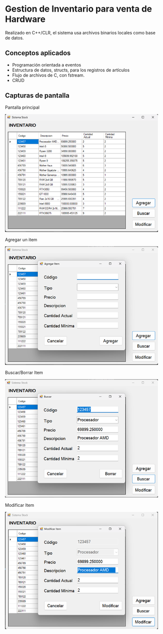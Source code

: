 # Gestion de Inventario para venta de Hardware
Realizado en C++/CLR, el sistema usa archivos binarios locales como base de datos.
## Conceptos aplicados
* Programación orientada a eventos
* Estructura de datos, structs, para los registros de artículos
* Flujo de archivos de C, con fstream.
* CRUD
## Capturas de pantalla

Pantalla principal

![Pantalla_Principal_Inventario](Imagenes/Inventario.png)

Agregar un item

![Agregar](Imagenes/Agregar.png)

Buscar/Borrar Item

![Buscar_Borrar](Imagenes/Buscar_Borrar.png)

Modificar Item

![Modificar](Imagenes/Modificar.png)
